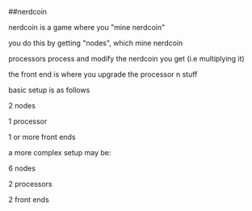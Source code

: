 ##nerdcoin

nerdcoin is a game where you "mine nerdcoin"

you do this by getting "nodes", which mine nerdcoin

processors process and modify the nerdcoin you get (i.e multiplying it)

the front end is where you upgrade the processor n stuff

basic setup is as follows

2 nodes

1 processor 

1 or more front ends

a more complex setup may be:

6 nodes

2 processors

2 front ends

